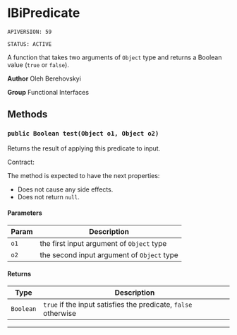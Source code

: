 # IBiPredicate

`APIVERSION: 59`

`STATUS: ACTIVE`

A function that takes two arguments of `Object` type and returns a Boolean value
(`true` or `false`).


**Author** Oleh Berehovskyi


**Group** Functional Interfaces

## Methods
### `public Boolean test(Object o1, Object o2)`

Returns the result of applying this predicate to input. <p>Contract:</p> The method is expected to have the next properties: <ul>     <li>Does not cause any side effects.</li>     <li>Does not return `null`.</li> </ul>

#### Parameters

|Param|Description|
|---|---|
|`o1`|the first input argument of `Object` type|
|`o2`|the second input argument of `Object` type|

#### Returns

|Type|Description|
|---|---|
|`Boolean`|`true` if the input satisfies the predicate, `false` otherwise|

---
